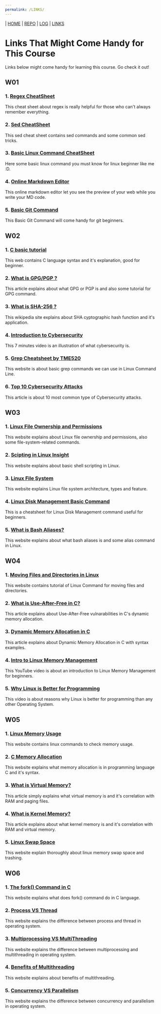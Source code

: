 ```yaml
---
permalink: /LINKS/
---
```

| [HOME](https://syahdanputra.github.io/os212/) | [REPO](https://github.com/SyahdanPutra/os212) | [LOG](/TXT/mylog.txt) | [LINKS]()

# Links That Might Come Handy for This Course
Links below might come handy for learning this course. Go check it out!
## W01
### 1. [Regex CheatSheet](https://cheatography.com/davechild/cheat-sheets/regular-expressions/ "Regex CheatSheet by DaveChild")
This cheat sheet about regex is really helpful for those who can't always remember everything.
### 2. [Sed CheatSheet](https://quickref.me/sed "Sed CheatSheet")
This sed cheat sheet contains sed commands and some common sed tricks.
### 3. [Basic Linux Command CheatSheet](https://www.guru99.com/linux-commands-cheat-sheet.html "Linux CheatSheet by Guru99")
Here some basic linux command you must know for linux beginner like me :D.
### 4. [Online Markdown Editor](https://dillinger.io "Online Markdown Editor")
This online markdown editor let you see the preview of your web while you write your MD code.
### 5. [Basic Git Command](https://confluence.atlassian.com/bitbucketserver/basic-git-commands-776639767.html "Basic Git Command")
This Basic Git Command will come handy for git beginners.
## W02
### 1. [C basic tutorial](https://www.programiz.com/c-programming "C basic tutorial")
This web contains C language syntax and it's explanation, good for beginner.
### 2. [What is GPG/PGP ?](https://www.privex.io/articles/what-is-gpg "CLick to open")
This article explains about what GPG or PGP is and also some tutorial for GPG command.
### 3. [What is SHA-256 ?](https://en.wikipedia.org/wiki/SHA-2 "CLick to open")
This wikipedia site explains about SHA cyptographic hash function and it's application.
### 4. [Introduction to Cybersecurity](https://www.youtube.com/watch?v=inWWhr5tnEA "Click to open")
This 7 minutes video is an illustration of what cybersecurity is.
### 5. [Grep Cheatsheet by TME520](https://cheatography.com/tme520/cheat-sheets/grep-english/ "Click to open")
This website is about basic grep commands we can use in Linux Command Line.
### 6. [Top 10 Cybersecurity Attacks](https://blog.netwrix.com/2018/05/15/top-10-most-common-types-of-cyber-attacks/ "Click to open")
This article is about 10 most common type of Cybersecurity attacks.
## W03
### 1. [Linux File Ownership and Permissions](https://www.guru99.com/file-permissions.html "Click to open")
This website explains about Linux file ownership and permissions, also some file-system-related commands.
### 2. [Scipting in Linux Insight](https://www.guru99.com/introduction-to-shell-scripting.html "Click to open")
This website explains about basic shell scripting in Linux.
### 3. [Linux File System](https://www.javatpoint.com/linux-file-system "Click to open")
This website explains Linux file system architecture, types and feature.
### 4. [Linux Disk Management Basic Command](https://pepa.holla.cz/wp-content/uploads/2018/12/w_lina21.pdf "Click to open")
This is a cheatsheet for Linux Disk Management command useful for beginners.
### 5. [What is Bash Aliases?](https://linuxize.com/post/how-to-create-bash-aliases/ "Click to open")
This website explains about what bash aliases is and some alias command in Linux.
## W04
### 1. [Moving Files and Directories in Linux](https://www.linuxid.net/25473/tutorial-perintah-mv-dan-penggunaan-di-linux-terminal/ "Click to open")
This website contains tutorial of Linux Command for moving files and directories.
### 2. [What is Use-After-Free in C?](https://encyclopedia.kaspersky.com/glossary/use-after-free/ "Click to Open")
This article explains about Use-After-Free vulnarabilities in C's dynamic memory allocation.
### 3. [Dynamic Memory Allocation in C](https://www.geeksforgeeks.org/dynamic-memory-allocation-in-c-using-malloc-calloc-free-and-realloc/ "Click to Open")
This article explains about Dynamic Memory Allocation in C with syntax examples.
### 4. [Intro to Linux Memory Management](https://www.youtube.com/watch?v=wbi6IZDIv_4 "Click to open video")
This YouTube video is about an introduction to Linux Memory Management for beginners.
### 5. [Why Linux is Better for Programming](https://www.youtube.com/watch?v=otDOHt_Jges "Click to Open Video")
This video is about reasons why Linux is better for programming than any other Operating System.
## W05
### 1. [Linux Memory Usage](https://www.cyberciti.biz/faq/linux-check-memory-usage/  "Click to Open")
This website contains linux commands to check memory usage.
### 2. [C Memory Allocation](https://www.geeksforgeeks.org/dynamic-memory-allocation-in-c-using-malloc-calloc-free-and-realloc/ "Click to Open")
This website explains what memory allocation is in programming language C and it's syntax.
### 3. [What is Virtual Memory?](https://techmonitor.ai/what-is/what-is-virtual-memory-4929986#:~:text=Virtual%20memory%20is%20a%20feature,space%20on%20the%20hard%20disk. "Click to Open")
This article simply explains what virtual memory is and it's correlation with RAM and paging files.
### 4. [What is Kernel Memory?](https://www.techwalla.com/articles/what-is-kernel-memory-in-task-manager "Click to Open")
This article explains about what kernel memory is and it's correlation with RAM and virtual memory.
### 5. [Linux Swap Space](https://opensource.com/article/18/9/swap-space-linux-systems "Click to Open")
This website explain thoroughly about linux memory swap space and trashing.
## W06
### 1. [The fork() Command in C](https://www.geeksforgeeks.org/fork-system-call/ "Click to Open")
This website explains what does fork() command do in C language.
### 2. [Process VS Thread](https://www.geeksforgeeks.org/difference-between-process-and-thread/ "Click to Open")
This website explains the difference between process and thread in operating system.
### 3. [Multiprocessing VS MultiThreading](https://www.geeksforgeeks.org/difference-between-multiprocessing-and-multithreading/ "Click to Open")
This website explains the difference between multiprocessing and multithreading in operating system.
### 4. [Benefits of Multithreading](https://www.geeksforgeeks.org/benefits-of-multithreading-in-operating-system/ "Click to Open")
This website explains about benefits of multithreading.
### 5. [Concurrency VS Parallelism](https://www.geeksforgeeks.org/difference-between-concurrency-and-parallelism/ "Click to Open")
This website explains the difference between concurrency and parallelism in operating system.

